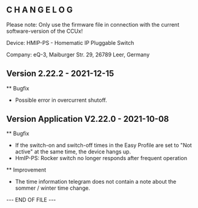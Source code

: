 ﻿C H A N G E L O G
-----------------

Please note: Only use the firmware file in connection with the current software-version of the CCUx!

Device:      HMIP-PS - Homematic IP Pluggable Switch

Company:     eQ-3, Maiburger Str. 29, 26789 Leer, Germany



Version 2.22.2 - 2021-12-15
--------------------------------------------------------------

** Bugfix
   * Possible error in overcurrent shutoff.



Version Application V2.22.0 - 2021-10-08
--------------------------------------------------------------

** Bugfix
   * If the switch-on and switch-off times in the Easy Profile are set to "Not active" at the same time, the device hangs up.
   * HmIP-PS: Rocker switch no longer responds after frequent operation

** Improvement
   * The time information telegram does not contain a note about the sommer / winter time change.



--- END OF FILE ---
